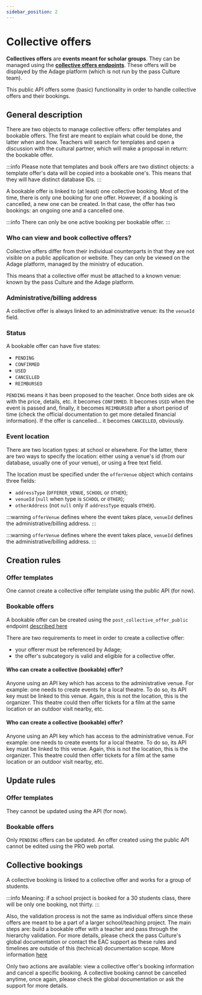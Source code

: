 ```yaml
---
sidebar_position: 2
---
```

# Collective offers

**Collectives offers** are **events meant for scholar groups**. They can be managed using the **[collective offers endpoints](/rest-api#tag/Collective-offers)**. These offers will be displayed by the Adage platform (which is not run by the pass Culture team).

This public API offers some (basic) functionality in order to handle collective offers and their bookings.

## General description

There are two objects to manage collective offers: offer templates and bookable offers. The first are meant to explain what could be done, the latter when and how. Teachers will search for templates and open a discussion with the cultural partner, which will make a proposal in return: the bookable offer.

:::info
Please note that templates and book offers are two distinct objects: a template offer's data will be copied into a bookable one's. This means that they will have distinct database IDs.
:::

A bookable offer is linked to (at least) one collective booking. Most of the time, there is only one booking for one offer. However, if a booking is cancelled, a new one can be created. In that case, the offer has two bookings: an ongoing one and a cancelled one.

:::info
There can only be one active booking per bookable offer.
:::

### Who can view and book collective offers?

Collective offers differ from their individual counterparts in that they are not visible on a public application or website. They can only be viewed on the Adage platform, managed by the ministry of education.

This means that a collective offer must be attached to a known venue: known by the pass Culture and the Adage platform.

### Administrative/billing address

A collective offer is always linked to an administrative venue: its the `venueId` field.

### Status

A bookable offer can have five states:

* `PENDING`
* `CONFIRMED`
* `USED`
* `CANCELLED`
* `REIMBURSED`

`PENDING` means it has been proposed to the teacher. Once both sides are ok with the price, details, etc. it becomes `CONFIRMED`. It becomes `USED` when the event is passed and, finally, it becomes `REIMBURSED` after a short period of time (check the official documentation to get more detailed financial information). If the offer is cancelled... it becomes `CANCELLED`, obviously.

### Event location

There are two location types: at school or elsewhere. For the latter, there are two ways to specify the location: either using a venue's id (from our database, usually one of your venue), or using a free text field.

The location must be specified under the `offerVenue` object which contains three fields:

* `addressType` (`OFFERER_VENUE`, `SCHOOL` or `OTHER`);
* `venueId` (`null` when type is `SCHOOL` or `OTHER`);
* `otherAddress` (not `null` only if `addressType` equals `OTHER`).

:::warning
`offerVenue` defines where the event takes place, `venueId` defines the administrative/billing address.
:::

:::warning
`offerVenue` defines where the event takes place, `venueId` defines the administrative/billing address.
:::

## Creation rules

### Offer templates

One cannot create a collective offer template using the public API (for now).

### Bookable offers

A bookable offer can be created using the `post_collective_offer_public` endpoint [described here](/rest-api#tag/Collective-offers/operation/PostCollectiveOfferPublic)

There are two requirements to meet in order to create a collective offer:

* your offerer must be referenced by Adage;
* the offer's subcategory is valid and eligible for a collective offer.

#### Who can create a collective (bookable) offer?

Anyone using an API key which has access to the administrative venue.
For example: one needs to create events for a local theatre. To do so, its API key must be linked to this venue. Again, this is not the location, this is the organizer. This theatre could then offer tickets for a film at the same location or an outdoor visit nearby, etc.

#### Who can create a collective (bookable) offer?

Anyone using an API key which has access to the administrative venue.
For example: one needs to create events for a local theatre. To do so, its API key must be linked to this venue. Again, this is not the location, this is the organizer. This theatre could then offer tickets for a film at the same location or an outdoor visit nearby, etc.

## Update rules

### Offer templates

They cannot be updated using the API (for now).

### Bookable offers

Only `PENDING` offers can be updated.
An offer created using the public API cannot be edited using the PRO web portal.

## Collective bookings

A collective booking is linked to a collective offer and works for a group of students.

:::info
Meaning: if a school project is booked for a 30 students class, there will be only one booking, not thirty.
:::

Also, the validation process is not the same as individual offers since these offers are meant to be a part of a larger school/teaching project. The main steps are: build a bookable offer with a teacher and pass through the hierarchy validation. For more details, please check the pass Culture's global documentation or contact the EAC support as these rules and timelines are outside of this (technical) documentation scope. More information [here](https://aide.passculture.app/hc/fr)

Only two actions are available: view a collective offer's booking information and cancel a specific booking. A collective booking cannot be cancelled anytime, once again, please check the global documentation or ask the support for more details.
